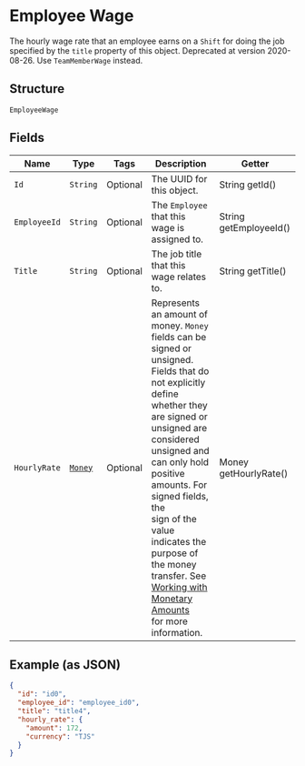 
# Employee Wage

The hourly wage rate that an employee earns on a `Shift` for doing the job
specified by the `title` property of this object. Deprecated at version 2020-08-26. Use `TeamMemberWage` instead.

## Structure

`EmployeeWage`

## Fields

| Name | Type | Tags | Description | Getter |
|  --- | --- | --- | --- | --- |
| `Id` | `String` | Optional | The UUID for this object. | String getId() |
| `EmployeeId` | `String` | Optional | The `Employee` that this wage is assigned to. | String getEmployeeId() |
| `Title` | `String` | Optional | The job title that this wage relates to. | String getTitle() |
| `HourlyRate` | [`Money`](../../doc/models/money.md) | Optional | Represents an amount of money. `Money` fields can be signed or unsigned.<br>Fields that do not explicitly define whether they are signed or unsigned are<br>considered unsigned and can only hold positive amounts. For signed fields, the<br>sign of the value indicates the purpose of the money transfer. See<br>[Working with Monetary Amounts](https://developer.squareup.com/docs/build-basics/working-with-monetary-amounts)<br>for more information. | Money getHourlyRate() |

## Example (as JSON)

```json
{
  "id": "id0",
  "employee_id": "employee_id0",
  "title": "title4",
  "hourly_rate": {
    "amount": 172,
    "currency": "TJS"
  }
}
```

